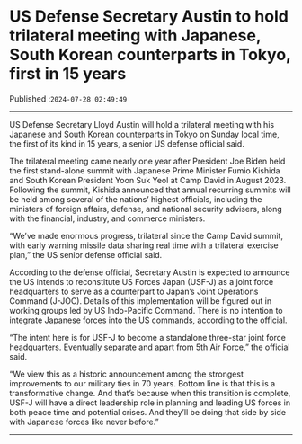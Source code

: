 # US Defense Secretary Austin to hold trilateral meeting with Japanese, South Korean counterparts in Tokyo, first in 15 years

Published :`2024-07-28 02:49:49`

---

US Defense Secretary Lloyd Austin will hold a trilateral meeting with his Japanese and South Korean counterparts in Tokyo on Sunday local time, the first of its kind in 15 years, a senior US defense official said.

The trilateral meeting came nearly one year after President Joe Biden held the first stand-alone summit with Japanese Prime Minister Fumio Kishida and South Korean President Yoon Suk Yeol at Camp David in August 2023. Following the summit, Kishida announced that annual recurring summits will be held among several of the nations’ highest officials, including the ministers of foreign affairs, defense, and national security advisers, along with the financial, industry, and commerce ministers.

“We’ve made enormous progress, trilateral since the Camp David summit, with early warning missile data sharing real time with a trilateral exercise plan,” the US senior defense official said.

According to the defense official, Secretary Austin is expected to announce the US intends to reconstitute US Forces Japan (USF-J) as a joint force headquarters to serve as a counterpart to Japan’s Joint Operations Command (J-JOC). Details of this implementation will be figured out in working groups led by US Indo-Pacific Command. There is no intention to integrate Japanese forces into the US commands, according to the official.

“The intent here is for USF-J to become a standalone three-star joint force headquarters. Eventually separate and apart from 5th Air Force,” the official said.

“We view this as a historic announcement among the strongest improvements to our military ties in 70 years. Bottom line is that this is a transformative change. And that’s because when this transition is complete, USF-J will have a direct leadership role in planning and leading US forces in both peace time and potential crises. And they’ll be doing that side by side with Japanese forces like never before.”

---

